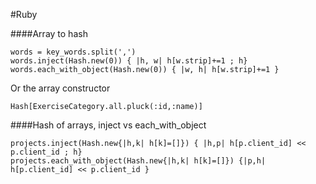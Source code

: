 #Ruby

####Array to hash
```
words = key_words.split(',')
words.inject(Hash.new(0)) { |h, w| h[w.strip]+=1 ; h}
words.each_with_object(Hash.new(0)) { |w, h| h[w.strip]+=1 }
```	

Or the array constructor
```
Hash[ExerciseCategory.all.pluck(:id,:name)]
```

####Hash of arrays, inject vs each_with_object
```
projects.inject(Hash.new{|h,k| h[k]=[]}) { |h,p| h[p.client_id] << p.client_id ; h}
projects.each_with_object(Hash.new{|h,k| h[k]=[]}) {|p,h| h[p.client_id] << p.client_id }
```
